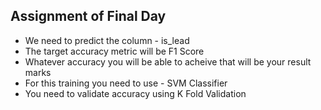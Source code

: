 ## Assignment of Final Day
- We need to predict the column - is_lead
- The target accuracy metric will be F1 Score
- Whatever accuracy you will be able to acheive that will be your result marks
- For this training you need to use - SVM Classifier
- You need to validate accuracy using K Fold Validation
